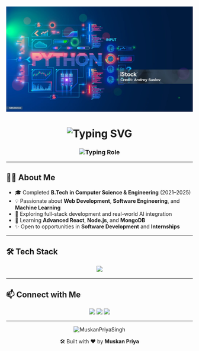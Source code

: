 <!-- Tech Background Banner -->
<p align="center">
  <img src="background.jpg" alt="Tech Banner" width="100%" height="40%" />
</p>

<!-- Animated Header Text -->
<h1 align="center">
  <img src="https://readme-typing-svg.demolab.com?font=Fira+Code&size=28&pause=1000&color=36BCF7&center=true&vCenter=true&width=435&lines=Hi+%F0%9F%91%8B%2C+I'm+Muskan+Priya" alt="Typing SVG" />
</h1>

<h3 align="center">
  <img src="https://readme-typing-svg.demolab.com?font=Fira+Code&size=20&pause=1000&color=F76F36&center=true&vCenter=true&width=400&lines=Software+Developer+%7C+Full+Stack+Web+Developer+%7C+Tech+Enthusiast" alt="Typing Role" />
</h3>

---

## 👩‍💻 About Me

- 🎓 Completed **B.Tech in Computer Science & Engineering** (2021–2025)
- 💡 Passionate about **Web Development**, **Software Engineering**, and **Machine Learning**
- 💼 Exploring full-stack development and real-world AI integration
- 🌱 Learning **Advanced React**, **Node.js**, and **MongoDB**
- ✨ Open to opportunities in **Software Development** and **Internships**

---

## 🛠️ Tech Stack

<p align="center">
  <img src="https://skillicons.dev/icons?i=html,css,js,react,nodejs,mongodb,c,java,python,mysql,tailwind,git,github,vscode" />
</p>

---

## 📫 Connect with Me

<p align="center">
  <a href="mailto:muskanpriya610@gmail.com"><img src="https://img.shields.io/badge/Email-D14836?style=for-the-badge&logo=gmail&logoColor=white"></a>
  <a href="https://www.linkedin.com/in/muskan-priya-ba681a245/"><img src="https://img.shields.io/badge/LinkedIn-blue?style=for-the-badge&logo=linkedin"></a>
  <a href="https://github.com/MuskanPriyaSingh"><img src="https://img.shields.io/badge/GitHub-black?style=for-the-badge&logo=github"></a>
</p>

---

<p align="center">
  <img src="https://komarev.com/ghpvc/?username=MuskanPriyaSingh&label=Profile%20views&color=0e75b6&style=flat" alt="MuskanPriyaSingh" />
</p>

<p align="center">🛠️ Built with ❤️ by <b>Muskan Priya</b></p>
